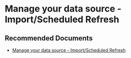   <properties
	pageTitle="manage your data source - import"
	description="manage your data source - import"
	service="microsoft.PowerBIDedicated"
	resource="capacities"
	authors="pjfreitas"
	ms.author="pfreitas"	
	displayOrder="400"
	selfHelpType="generic"
	supportTopicIds="32628118"
	productPesIds="16334"
	cloudEnvironments="public, MoonCake, fairfax" 
	articleId="1924f13d-fda5-a235-1e30-12e570e8677b"
/>

# Manage your data source - Import/Scheduled Refresh

## **Recommended Documents**

* [Manage your data source - Import/Scheduled Refresh](https://docs.microsoft.com/power-bi/service-gateway-enterprise-manage-scheduled-refresh)
